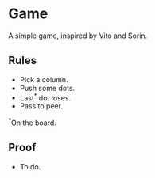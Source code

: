 # Game
A simple game, inspired by Vito and Sorin.

## Rules
- Pick a column.
- Push some dots.
- Last<sup>*</sup> dot loses.
- Pass to peer.

<sup>*</sup>On the board.

## Proof
- To do.
